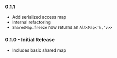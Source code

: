 ### 0.1.1
* Add serialized access map
* Internal refactoring
* `SharedMap.freeze` now returns an `Alt<Map<'k,'v>>`

### 0.1.0 - Initial Release
* Includes basic shared map
